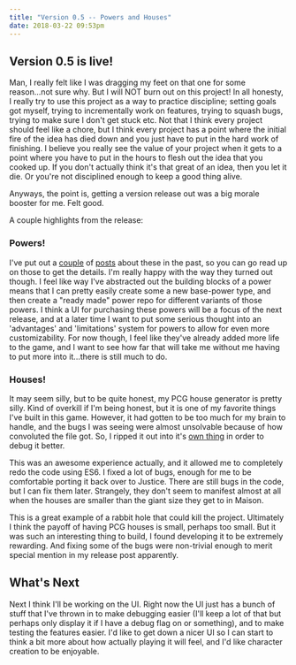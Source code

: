 ```yaml
---
title: "Version 0.5 -- Powers and Houses"
date: 2018-03-22 09:53pm
---
```


## Version 0.5 is live!

Man, I really felt like I was dragging my feet on that one for some reason...not sure why. But I will NOT burn out on this project! In all honesty, I really try to use this project as a way to practice discipline; setting goals got myself, trying to incrementally work on features, trying to squash bugs, trying to make sure I don't get stuck etc. Not that I think every project should feel like a chore, but I think every project has a point where the initial fire of the idea has died down and you just have to put in the hard work of finishing. I believe you really see the value of your project when it gets to a point where you have to put in the hours to flesh out the idea that you cooked up. If you don't actually think it's that great of an idea, then you let it die. Or you're not disciplined enough to keep a good thing alive.

Anyways, the point is, getting a version release out was a big morale booster for me. Felt good.

A couple highlights from the release:

### Powers!

I've put out a [couple](/hero/2018/01/26/updates-to-controls.html) of [posts](/hero/2017/07/06/powers.html) about these in the past, so you can go read up on those to get the details. I'm really happy with the way they turned out though. I feel like way I've abstracted out the building blocks of a power means that I can pretty easily create some a new base-power type, and then create a "ready made" power repo for different variants of those powers. I think a UI for purchasing these powers will be a focus of the next release, and at a later time I want to put some serious thought into an 'advantages' and 'limitations' system for powers to allow for even more customizability. For now though, I feel like they've already added more life to the game, and I want to see how far that will take me without me having to put more into it...there is still much to do.

### Houses!

It may seem silly, but to be quite honest, my PCG house generator is pretty silly. Kind of overkill if I'm being honest, but it is one of my favorite things I've built in this game. However, it had gotten to be too much for my brain to handle, and the bugs I was seeing were almost unsolvable because of how convoluted the file got. So, I ripped it out into it's [own thing](https://jakofranko.github.io/maison/) in order to debug it better.

This was an awesome experience actually, and it allowed me to completely redo the code using ES6. I fixed a lot of bugs, enough for me to be comfortable porting it back over to Justice. There are still bugs in the code, but I can fix them later. Strangely, they don't seem to manifest almost at all when the houses are smaller than the giant size they get to in Maison.

This is a great example of a rabbit hole that could kill the project. Ultimately I think the payoff of having PCG houses is small, perhaps too small. But it was such an interesting thing to build, I found developing it to be extremely rewarding. And fixing some of the bugs were non-trivial enough to merit special mention in my release post apparently.

## What's Next

Next I think I'll be working on the UI. Right now the UI just has a bunch of stuff that I've thrown in to make debugging easier (I'll keep a lot of that but perhaps only display it if I have a debug flag on or something), and to make testing the features easier. I'd like to get down a nicer UI so I can start to think a bit more about how actually playing it will feel, and I'd like character creation to be enjoyable.

